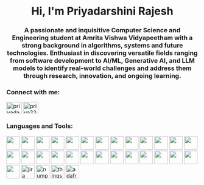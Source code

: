 <h1 align="center">Hi, I'm Priyadarshini Rajesh</h1>
<h3 align="center">A passionate and inquisitive Computer Science and Engineering student at Amrita Vishwa Vidyapeetham with a strong background in algorithms, systems and future technologies. Enthusiast in discovering versatile fields ranging from software development to AI/ML, Generative AI, and LLM models to identify real-world challenges and address them through research, innovation, and ongoing learning.</h3>

<h3 align="left">Connect with me:</h3>
<p align="left">
<a href="https://linkedin.com/in/priyadarshinirajesh" target="blank"><img align="center" src="https://raw.githubusercontent.com/rahuldkjain/github-profile-readme-generator/master/src/images/icons/Social/linked-in-alt.svg" alt="priyadarshinirajesh" height="30" width="40" /></a>
<a href="https://www.leetcode.com/priya2204thelegendcoder" target="blank"><img align="center" src="https://raw.githubusercontent.com/rahuldkjain/github-profile-readme-generator/master/src/images/icons/Social/leet-code.svg" alt="priya2204thelegendcoder" height="30" width="40" /></a>
</p>

<h3 align="left">Languages and Tools:</h3>
<div align="left">
  <img src="https://img.shields.io/badge/Arduino-00979D?style=for-the-badge&logo=arduino&logoColor=white" height="35"/>
  <img src="https://img.shields.io/badge/C-00599C?style=for-the-badge&logo=c&logoColor=white" height="35"/>
  <img src="https://img.shields.io/badge/C++-00599C?style=for-the-badge&logo=c%2B%2B&logoColor=white" height="35"/>
  <img src="https://img.shields.io/badge/CSS3-1572B6?style=for-the-badge&logo=css3&logoColor=white" height="35"/>
  <img src="https://img.shields.io/badge/Express.js-000000?style=for-the-badge&logo=express&logoColor=white" height="35"/>
  <img src="https://img.shields.io/badge/Firebase-FFCA28?style=for-the-badge&logo=firebase&logoColor=black" height="35"/>
  <img src="https://img.shields.io/badge/Git-F05032?style=for-the-badge&logo=git&logoColor=white" height="35"/>
  <img src="https://img.shields.io/badge/Grafana-F46800?style=for-the-badge&logo=grafana&logoColor=white" height="35"/>
  <img src="https://img.shields.io/badge/Haskell-5D4F85?style=for-the-badge&logo=haskell&logoColor=white" height="35"/>
  <img src="https://img.shields.io/badge/HTML5-E34F26?style=for-the-badge&logo=html5&logoColor=white" height="35"/>
  <img src="https://img.shields.io/badge/Java-007396?style=for-the-badge&logo=java&logoColor=white" height="35"/>
  <img src="https://img.shields.io/badge/JavaScript-F7DF1E?style=for-the-badge&logo=javascript&logoColor=black" height="35"/>
  <img src="https://img.shields.io/badge/Jenkins-D24939?style=for-the-badge&logo=jenkins&logoColor=white" height="35"/>
  <img src="https://img.shields.io/badge/Jest-C21325?style=for-the-badge&logo=jest&logoColor=white" height="35"/>
  <img src="https://img.shields.io/badge/Linux-FCC624?style=for-the-badge&logo=linux&logoColor=black" height="35"/>
  <img src="https://img.shields.io/badge/MongoDB-47A248?style=for-the-badge&logo=mongodb&logoColor=white" height="35"/>
  <img src="https://img.shields.io/badge/MySQL-4479A1?style=for-the-badge&logo=mysql&logoColor=white" height="35"/>
  <img src="https://img.shields.io/badge/Nginx-009639?style=for-the-badge&logo=nginx&logoColor=white" height="35"/>
  <img src="https://img.shields.io/badge/Node.js-339933?style=for-the-badge&logo=node.js&logoColor=white" height="35"/>
  <img src="https://img.shields.io/badge/Oracle-F80000?style=for-the-badge&logo=oracle&logoColor=white" height="35"/>
  <img src="https://img.shields.io/badge/Pandas-150458?style=for-the-badge&logo=pandas&logoColor=white" height="35"/>
  <img src="https://img.shields.io/badge/PostgreSQL-336791?style=for-the-badge&logo=postgresql&logoColor=white" height="35"/>
  <img src="https://img.shields.io/badge/Python-3776AB?style=for-the-badge&logo=python&logoColor=white" height="35"/>
  <img src="https://img.shields.io/badge/React-20232A?style=for-the-badge&logo=react&logoColor=61DAFB" height="35"/>
  <img src="https://img.shields.io/badge/Scala-DC322F?style=for-the-badge&logo=scala&logoColor=white" height="35"/>
  <img src="https://img.shields.io/badge/Scikit--Learn-F7931E?style=for-the-badge&logo=scikit-learn&logoColor=white" height="35"/>
  <img src="https://img.shields.io/badge/Seaborn-43B02A?style=for-the-badge&logo=seaborn&logoColor=white" height="35"/>
  <img src="https://img.shields.io/static/v1?message=Jira&logo=jira&label=&color=0052CC&logoColor=white&labelColor=&style=for-the-badge" height="35" alt="jira logo" />
  <img src="https://img.shields.io/static/v1?message=NumPy&logo=numpy&label=&color=013243&logoColor=white&labelColor=&style=for-the-badge" height="35" alt="numpy logo" />
  <img src="https://img.shields.io/badge/ThingSpeak-005F9E?style=for-the-badge&logo=thingspeak&logoColor=white" height="35" alt="thingspeak logo" />
  <img src="https://img.shields.io/badge/Adafruit_IO-000000?style=for-the-badge&logo=adafruit&logoColor=white" height="35" alt="adafruit io logo" />


</a>


</div>
